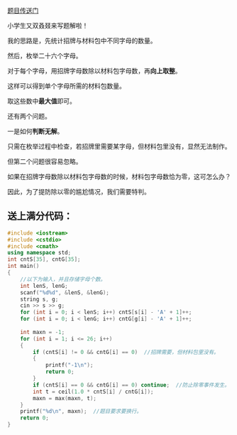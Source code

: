[题目传送门](https://www.luogu.com.cn/problem/AT278)

小学生又双叒叕来写题解啦！

我的思路是，先统计招牌与材料包中不同字母的数量。

然后，枚举二十六个字母。

对于每个字母，用招牌字母数除以材料包字母数，再**向上取整**。

这样可以得到单个字母所需的材料包数量。

取这些数中**最大值**即可。

还有两个问题。

一是如何**判断无解**。

只需在枚举过程中检查，若招牌里需要某字母，但材料包里没有，显然无法制作。

但第二个问题很容易忽略。

如果在招牌字母数除以材料包字母数的时候，材料包字母数恰为零，这可怎么办？

因此，为了提防除以零的尴尬情况，我们需要特判。

## 送上满分代码：


```cpp
#include <iostream>
#include <cstdio>
#include <cmath>
using namespace std;
int cntS[35], cntG[35];
int main()
{
	//以下为输入，并且存储字母个数。 
	int lenS, lenG;
	scanf("%d%d", &lenS, &lenG);
	string s, g;
	cin >> s >> g;
	for (int i = 0; i < lenS; i++) cntS[s[i] - 'A' + 1]++;
	for (int i = 0; i < lenG; i++) cntG[g[i] - 'A' + 1]++;
	
	int maxn = -1;
	for (int i = 1; i <= 26; i++)
	{
		if (cntS[i] != 0 && cntG[i] == 0)  //招牌需要，但材料包里没有。 
		{
			printf("-1\n");
			return 0;
		}
		if (cntS[i] == 0 && cntG[i] == 0) continue;  //防止除零事件发生。 
		int t = ceil(1.0 * cntS[i] / cntG[i]);
		maxn = max(maxn, t);
	}
	printf("%d\n", maxn);  //题目要求要换行。 
	return 0;
}
```
